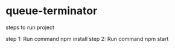# queue-terminator

steps to run project

step 1: Run command npm install
step 2: Run command npm start
